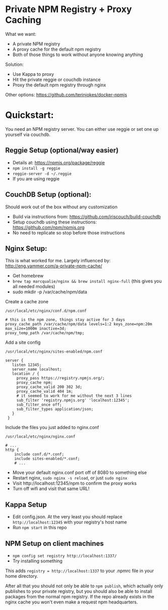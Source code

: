 Private NPM Registry + Proxy Caching
====

What we want:
- A private NPM registry
- A proxy cache for the default npm registry
- Both of those things to work without anyone knowing anything

Solution:
- Use Kappa to proxy
- Hit the private reggie or couchdb instance
- Proxy the default npm registry through nginx

Other options: https://github.com/terinjokes/docker-npmjs

Quickstart:
====

You need an NPM registry server. You can either use reggie or set one up yourself via couchdb.

Reggie Setup (optional/way easier)
----

- Details at: https://npmjs.org/package/reggie
- `npm install -g reggie`
- `reggie-server -d ~/.reggie`
- If you are using reggie

CouchDB Setup (optional):
----

Should work out of the box without any customization

- Build via instructions from: https://github.com/iriscouch/build-couchdb
- Setup couchdb using these instructions: https://github.com/npm/npmjs.org
- No need to replicate so stop before those instructions

Nginx Setup:
----

This is what worked for me. Largely influenced by: http://eng.yammer.com/a-private-npm-cache/

- Get homebrew
- `brew tap marcqualie/nginx && brew install nginx-full` (this gives you all needed modules)
- sudo mkdir -p /var/cache/npm/data

Create a cache zone

    /usr/local/etc/nginx/conf.d/npm.conf

    # this is the npm zone, things stay active for 3 days
    proxy_cache_path /var/cache/npm/data levels=1:2 keys_zone=npm:20m max_size=1000m inactive=3d;
    proxy_temp_path /var/cache/npm/tmp;

Add a site config

    /usr/local/etc/nginx/sites-enabled/npm.conf

    server {
       listen 12345;
       server_name localhost;
       location / {
         proxy_pass https://registry.npmjs.org/;
         proxy_cache npm;
         proxy_cache_valid 200 302 3d;
         proxy_cache_valid 404 1m;
         # it seemed to work for me without the next 3 lines
         sub_filter 'registry.npmjs.org' 'localhost:12345';
         sub_filter_once off;
         sub_filter_types application/json;
       }
     }

Include the files you just added to nginx.conf

    /usr/local/etc/nginx/nginx.conf

    # ...
    http {
        include conf.d/*.conf;
        include sites-enabled/*.conf;
        # ...

- Move your default nginx.conf port off of 8080 to something else
- Restart nginx, `sudo nginx -s reload`, or just `sudo nginx`
- Visit http://localhost:12345/npm to confirm the proxy works
- Turn off wifi and visit that same URL!

Kappa Setup
----

- Edit config.json. At the very least you should replace
  `http://localhost:12345` with your registry's host name
- Run `npm start` in this repo

NPM Setup on client machines
----

- `npm config set registry http://localhost:1337/`
- Try installing something

This adds `registry = http://localhost:1337` to your .npmrc file in your home directory.

After all that you should not only be able to `npm publish`, which actually only publishes to your private registry, but you should also be able to install packages from the normal npm registry. If the repo already exists in the nginx cache you won't even make a request npm headquarters.
